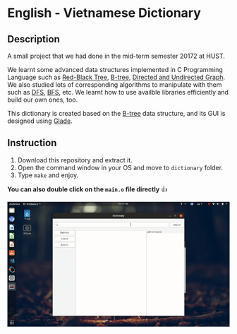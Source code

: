 # English - Vietnamese Dictionary

## Description

A small project that we had done in the mid-term semester 20172 at HUST.

We learnt some advanced data structures implemented in C Programming Language such as [Red-Black Tree](http://www.cs.utk.edu/~plank/plank/classes/cs360/360/notes/JRB/),
[B-tree](http://www.hydrus.org.uk/doc/bt/html/ch05.htm),
[Directed and Undirected Graph](https://www.geeksforgeeks.org/graph-data-structure-and-algorithms/).
We also studied lots of corresponding algorithms to manipulate with them such as [DFS](https://www.geeksforgeeks.org/depth-first-search-or-dfs-for-a-graph/),
[BFS](https://www.geeksforgeeks.org/breadth-first-search-or-bfs-for-a-graph/), etc. We learnt how to use availble libraries efficiently and build our own ones, too.

This dictionary is created based on the [B-tree](http://www.hydrus.org.uk/doc/bt/html/ch05.htm) data structure, and its GUI is designed using [Glade](https://glade.gnome.org/).

## Instruction

1. Download this repository and extract it.
2. Open the command window in your OS and move to `dictionary` folder.
3. Type `make` and enjoy.

**You can also double click on the `main.o` file directly** :+1:

![](dictionary_demo.gif)
